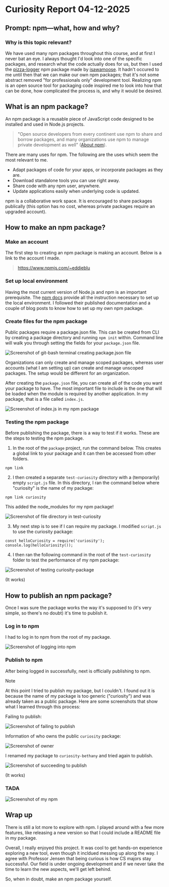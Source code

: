 # Curiosity Report 04-12-2025
## Prompt: npm—what, how and why?  

### Why is this topic relevant? 
We have used many npm packages throughout this course, and at first I never bat an eye. I always thought I'd look into one of the specific packages, and research what the code actually does for us, but then I used the [pizza-logger]([url](https://www.npmjs.com/package/pizza-logger)) npm package made by [isawamoose]([url][https://www.npmjs.com/~isawamoose]). It hadn't occured to me until then that we can make our own npm packages; that it's not some abstract removed "for professionals only" development tool. Realizing npm is an open source tool for packaging code inspired me to look into how that can be done, how complicated the process is, and why it would be desired. 

## What is an npm package? 
An npm package is a reusable piece of JavaScript code designed to be installed and used in Node.js projects. 

> "Open source developers from every continent use npm to share and borrow packages, and many organizations use npm to manage private development as well"
> ([About npm]([url](https://docs.npmjs.com/about-npm))).

There are many uses for npm. The following are the uses which seem the most relevant to me. 
* Adapt packages of code for your apps, or incorporate packages as they are.
* Download standalone tools you can use right away.
* Share code with any npm user, anywhere.
* Update applications easily when underlying code is updated.

npm is a collaborative work space. It is encouraged to share packages publically (this option has no cost, whereas private packages require an upgraded account).


## How to make an npm package?

### Make an account
The first step to creating an npm package is making an account. Below is a link to the account I made.

> https://www.npmjs.com/~eddieblu

### Set up local environment

Having the most current version of Node.js and npm is an important prerequisite. The [npm docs]([url](https://docs.npmjs.com/getting-started)) provide all the instruction necessary to set up the local environment. I followed their published documentation and a couple of blog posts to know how to set up my own npm package.

### Create files for the npm package

Public packages require a package.json file. This can be created from CLI by creating a package directory and running `npm init` within. Command line will walk you through setting the fields for your `package.json` file. 

![Screenshot of git-bash terminal creating package.json file](screenshot-setPackageJsonCLI.png)

Organizations can only create and manage scoped packages, whereas user accounts (what I am setting up) can create and manage unscoped packages. The setup would be different for an organization. 

After creating the `package.json` file, you can create all of the code you want your package to have. The most important file to include is the one that will be loaded when the module is required by another application. In my package, that is a file called `index.js`.

![Screenshot of index.js in my npm package](screenshot-indexjsnpm.png)

### Testing the npm package 

Before publishing the package, there is a way to test if it works. These are the steps to testing the npm package.

1. In the root of the `package` project, run the command below. This creates a global link to your package and it can then be accessed from other folders.
```
npm link
```

2. I then created a separate `test-curiosity` directory with a (temporarily) empty `script.js` file. In this directory, I ran the command below where "curiosity" is the name of my package:
```
npm link curiosity
```
This added the node_modules for my npm package! 

![Screenshot of file directory in test-curiosity](screenshot-testcuriosityfiles.png)

3. My next step is to see if I can require my package. I modified `script.js` to use the curiosity package:

```
const helloCuriosity = require('curiosity');
console.log(helloCuriosity());
```

4. I then ran the following command in the root of the `test-curiosity` folder to test the performance of my npm package:

![Screenshot of testing curiosity-package](screenshot-testcuriositynodecmd.png)

(It works)

## How to publish an npm package?

Once I was sure the package works the way it's supposed to (it's very simple, so there's no doubt) it's time to publish it. 

### Log in to npm
I had to log in to npm from the root of my package.

![Screenshot of logging into npm](screenshot-npmlogin.png)

### Publish to npm
After being logged in successfully, next is officially publishing to npm.

> [!NOTE]
> At this point I tried to publish my package, but I couldn't. I found out it is because the name of my package is too generic ("curiosity") and was already taken as a public package. Here are some screenshots that show what I learned through this process:

Failing to publish:

![Screenshot of failing to publish](screenshot-failtopublish.png)

Information of who owns the public `curiosity` package:

![Screenshot of owner](screenshot-owner.png)

I renamed my package to `curiosity-bethany` and tried again to publish.

![Screenshot of succeeding to publish](screenshot-succeedtopublish.png)

(It works)

### TADA
![Screenshot of my npm](screenshot-npm.png)

## Wrap up
There is still a lot more to explore with npm. I played around with a few more features, like releasing a new version so that I could include a README file in my package. 

Overall, I really enjoyed this project. It was cool to get hands-on experience exploring a new tool, even though it incldued messing up along the way. I agree with Professor Jensen that being curious is how CS majors stay successful. Our field is under ongoing development and if we never take the time to learn the new aspects, we'll get left behind. 

So, when in doubt, make an npm package yourself. 